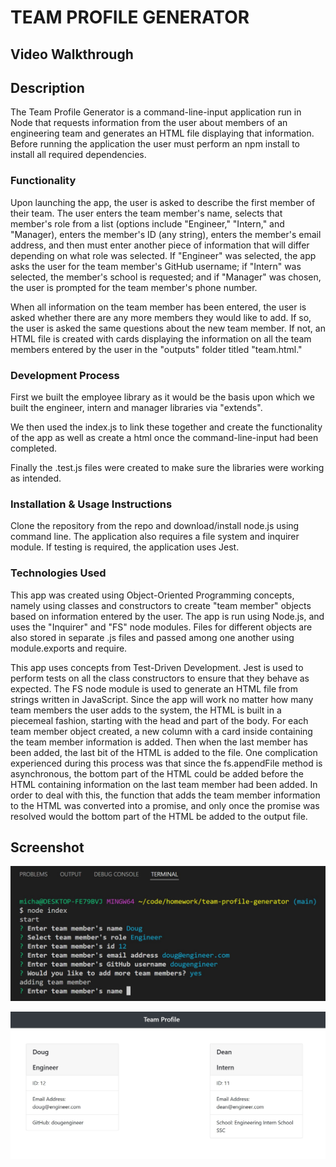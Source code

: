 # TEAM PROFILE GENERATOR

## Video Walkthrough

[](https://drive.google.com/file/d/1ClVi6TfGz1u05WjfSn68Gktuma22WHXE/view?usp=sharing)

## Description

The Team Profile Generator is a command-line-input application run in Node that requests information from the user about members of an engineering team and generates an HTML file displaying that information. Before running the application the user must perform an npm install to install all required dependencies.

### Functionality

Upon launching the app, the user is asked to describe the first member of their team. The user enters the team member's name, selects that member's role from a list (options include "Engineer," "Intern," and "Manager), enters the member's ID (any string), enters the member's email address, and then must enter another piece of information that will differ depending on what role was selected. If "Engineer" was selected, the app asks the user for the team member's GitHub username; if "Intern" was selected, the member's school is requested; and if "Manager" was chosen, the user is prompted for the team member's phone number.

When all information on the team member has been entered, the user is asked whether there are any more members they would like to add. If so, the user is asked the same questions about the new team member. If not, an HTML file is created with cards displaying the information on all the team members entered by the user in the "outputs" folder titled "team.html."

### Development Process

First we built the employee library as it would be the basis upon which we built the engineer, intern and manager libraries via "extends". 

We then used the index.js to link these together and create the functionality of the app as well as create a html once the command-line-input had been completed.

Finally the .test.js files were created to make sure the libraries were working as intended.

### Installation & Usage Instructions

Clone the repository from the repo and download/install node.js using command line. The application also requires a file system and inquirer module. If testing is required, the application uses Jest. 

### Technologies Used

This app was created using Object-Oriented Programming concepts, namely using classes and constructors to create "team member" objects based on information entered by the user. The app is run using Node.js, and uses the "Inquirer" and "FS" node modules. Files for different objects are also stored in separate .js files and passed among one another using module.exports and require.

This app uses concepts from Test-Driven Development. Jest is used to perform tests on all the class constructors to ensure that they behave as expected. The FS node module is used to generate an HTML file from strings written in JavaScript. Since the app will work no matter how many team members the user adds to the system, the HTML is built in a piecemeal fashion, starting with the head and part of the body. For each team member object created, a new column with a card inside containing the team member information is added. Then when the last member has been added, the last bit of the HTML is added to the file. One complication experienced during this process was that since the fs.appendFile method is asynchronous, the bottom part of the HTML could be added before the HTML containing information on the last team member had been added. In order to deal with this, the function that adds the team member information to the HTML was converted into a promise, and only once the promise was resolved would the bottom part of the HTML be added to the output file.

## Screenshot

![Command Line Input](./images/CommandLineInput.jpg)

![DeployedHtml](./images/DeployedHtml.jpg)